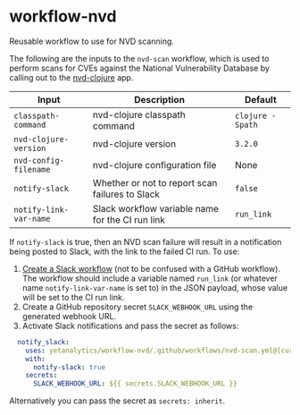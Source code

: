 # workflow-nvd
Reusable workflow to use for NVD scanning.

The following are the inputs to the `nvd-scan` workflow, which is used to perform scans for CVEs against the National Vulnerability Database by calling out to the [nvd-clojure](https://github.com/rm-hull/nvd-clojure) app.

| Input                  | Description                                      | Default
| ---                    | ---                                              | ---
| `classpath-command`    | nvd-clojure classpath command                    | `clojure -Spath`
| `nvd-clojure-version`  | nvd-clojure version                              | `3.2.0`
| `nvd-config-filename`  | nvd-clojure configuration file                   | None
| `notify-slack`         | Whether or not to report scan failures to Slack  | `false`
| `notify-link-var-name` | Slack workflow variable name for the CI run link | `run_link`

If `notify-slack` is true, then an NVD scan failure will result in a notification being posted to Slack, with the link to the failed CI run. To use:
1. [Create a Slack workflow](https://slack.com/help/articles/360053571454-Set-up-a-workflow-in-Slack) (not to be confused with a GitHub workflow). The workflow should include a variable named `run_link` (or whatever name `notify-link-var-name` is set to) in the JSON payload, whose value will be set to the CI run link.
2. Create a GitHub repository secret `SLACK_WEBHOOK_URL` using the generated webhook URL.
3. Activate Slack notifications and pass the secret as follows:

```yaml
  notify_slack:
    uses: yetanalytics/workflow-nvd/.github/workflows/nvd-scan.yml@[current-version]
    with:
      notify-slack: true
    secrets:
      SLACK_WEBHOOK_URL: ${{ secrets.SLACK_WEBHOOK_URL }}
```

Alternatively you can pass the secret as `secrets: inherit`.
